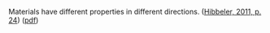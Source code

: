 Materials have different properties in different directions.  ([Hibbeler, 2011, p. 24](zotero://select/library/items/XW832UJH)) ([pdf](zotero://open-pdf/library/items/5Q89FKQF?page=43&annotation=5KY3CMJT))